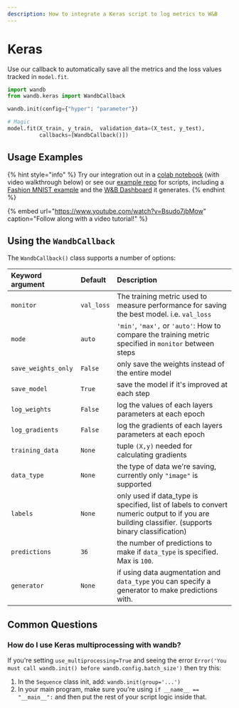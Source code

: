 ```yaml
---
description: How to integrate a Keras script to log metrics to W&B
---
```


# Keras

Use our callback to automatically save all the metrics and the loss values tracked in `model.fit`.

```python
import wandb
from wandb.keras import WandbCallback

wandb.init(config={"hyper": "parameter"})

# Magic
model.fit(X_train, y_train,  validation_data=(X_test, y_test),
          callbacks=[WandbCallback()])
```

## Usage Examples

{% hint style="info" %}
Try our integration out in a [colab notebook](http://wandb.me/keras-colab) \(with video walkthrough below\) or see our [example repo](https://github.com/wandb/examples) for scripts, including a [Fashion MNIST example](https://github.com/wandb/examples/blob/master/examples/keras/keras-cnn-fashion/train.py) and the [W&B Dashboard](https://wandb.ai/wandb/keras-fashion-mnist/runs/5z1d85qs) it generates.
{% endhint %}

{% embed url="https://www.youtube.com/watch?v=Bsudo7jbMow" caption="Follow along with a video tutorial!" %}

## Using the `WandbCallback`

The `WandbCallback()` class supports a number of options:

| Keyword argument | Default | Description |
| :--- | :--- | :--- |
| `monitor` | `val_loss` | The training metric used to measure performance for saving the best model. i.e. `val_loss` |
| `mode` | `auto` | `'min'`, `'max',` or `'auto'`: How to compare the training metric specified in `monitor` between steps |
| `save_weights_only` | `False` | only save the weights instead of the entire model |
| `save_model` | `True` | save the model if it's improved at each step |
| `log_weights` | `False` | log the values of each layers parameters at each epoch |
| `log_gradients` | `False` | log the gradients of each layers parameters at each epoch |
| `training_data` | `None` | tuple `(X,y)` needed for calculating gradients |
| `data_type` | `None` | the type of data we're saving, currently only `"image"` is supported |
| `labels` | `None` | only used if data\_type is specified, list of labels to convert numeric output to if you are building classifier. \(supports binary classification\) |
| `predictions` | `36` | the number of predictions to make if `data_type` is specified. Max is `100`. |
| `generator` | `None` | if using data augmentation and `data_type` you can specify a generator to make predictions with. |

## Common Questions

### **How do I use Keras multiprocessing with wandb?**

If you're setting `use_multiprocessing=True` and seeing the error `Error('You must call wandb.init() before wandb.config.batch_size')` then try this:

1. In the `Sequence` class init, add: `wandb.init(group='...')` 
2. In your main program, make sure you're using `if __name__ == "__main__":` and then put the rest of your script logic inside that.

## 

